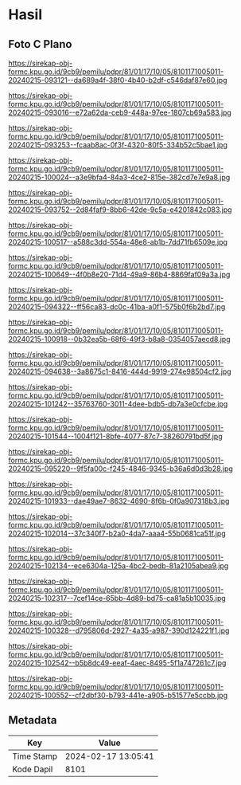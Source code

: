 # Hasil

## Foto C Plano

https://sirekap-obj-formc.kpu.go.id/9cb9/pemilu/pdpr/81/01/17/10/05/8101171005011-20240215-093121--da689a4f-38f0-4b40-b2df-c546daf87e60.jpg

https://sirekap-obj-formc.kpu.go.id/9cb9/pemilu/pdpr/81/01/17/10/05/8101171005011-20240215-093016--e72a62da-ceb9-448a-97ee-1807cb69a583.jpg

https://sirekap-obj-formc.kpu.go.id/9cb9/pemilu/pdpr/81/01/17/10/05/8101171005011-20240215-093253--fcaab8ac-0f3f-4320-80f5-334b52c5bae1.jpg

https://sirekap-obj-formc.kpu.go.id/9cb9/pemilu/pdpr/81/01/17/10/05/8101171005011-20240215-100024--a3e9bfa4-84a3-4ce2-815e-382cd7e7e9a8.jpg

https://sirekap-obj-formc.kpu.go.id/9cb9/pemilu/pdpr/81/01/17/10/05/8101171005011-20240215-093752--2d84faf9-8bb6-42de-9c5a-e4201842c083.jpg

https://sirekap-obj-formc.kpu.go.id/9cb9/pemilu/pdpr/81/01/17/10/05/8101171005011-20240215-100517--a588c3dd-554a-48e8-ab1b-7dd71fb6509e.jpg

https://sirekap-obj-formc.kpu.go.id/9cb9/pemilu/pdpr/81/01/17/10/05/8101171005011-20240215-100649--4f0b8e20-71d4-49a9-86b4-8869faf09a3a.jpg

https://sirekap-obj-formc.kpu.go.id/9cb9/pemilu/pdpr/81/01/17/10/05/8101171005011-20240215-094322--ff56ca83-dc0c-41ba-a0f1-575b0f6b2bd7.jpg

https://sirekap-obj-formc.kpu.go.id/9cb9/pemilu/pdpr/81/01/17/10/05/8101171005011-20240215-100918--0b32ea5b-68f6-49f3-b8a8-0354057aecd8.jpg

https://sirekap-obj-formc.kpu.go.id/9cb9/pemilu/pdpr/81/01/17/10/05/8101171005011-20240215-094638--3a8675c1-8416-444d-9919-274e98504cf2.jpg

https://sirekap-obj-formc.kpu.go.id/9cb9/pemilu/pdpr/81/01/17/10/05/8101171005011-20240215-101242--35763760-3011-4dee-bdb5-db7a3e0cfcbe.jpg

https://sirekap-obj-formc.kpu.go.id/9cb9/pemilu/pdpr/81/01/17/10/05/8101171005011-20240215-101544--1004f121-8bfe-4077-87c7-38260791bd5f.jpg

https://sirekap-obj-formc.kpu.go.id/9cb9/pemilu/pdpr/81/01/17/10/05/8101171005011-20240215-095220--9f5fa00c-f245-4846-9345-b36a6d0d3b28.jpg

https://sirekap-obj-formc.kpu.go.id/9cb9/pemilu/pdpr/81/01/17/10/05/8101171005011-20240215-101933--dae49ae7-8632-4690-8f6b-0f0a907318b3.jpg

https://sirekap-obj-formc.kpu.go.id/9cb9/pemilu/pdpr/81/01/17/10/05/8101171005011-20240215-102014--37c340f7-b2a0-4da7-aaa4-55b0681ca51f.jpg

https://sirekap-obj-formc.kpu.go.id/9cb9/pemilu/pdpr/81/01/17/10/05/8101171005011-20240215-102134--ece6304a-125a-4bc2-bedb-81a2105abea9.jpg

https://sirekap-obj-formc.kpu.go.id/9cb9/pemilu/pdpr/81/01/17/10/05/8101171005011-20240215-102317--7cef14ce-65bb-4d89-bd75-ca81a5b10035.jpg

https://sirekap-obj-formc.kpu.go.id/9cb9/pemilu/pdpr/81/01/17/10/05/8101171005011-20240215-100328--d795806d-2927-4a35-a987-390d124221f1.jpg

https://sirekap-obj-formc.kpu.go.id/9cb9/pemilu/pdpr/81/01/17/10/05/8101171005011-20240215-102542--b5b8dc49-eeaf-4aec-8495-5f1a747261c7.jpg

https://sirekap-obj-formc.kpu.go.id/9cb9/pemilu/pdpr/81/01/17/10/05/8101171005011-20240215-100552--cf2dbf30-b793-441e-a905-b51577e5ccbb.jpg


## Metadata

| Key        | Value               |
| ---------- | ------------------- |
| Time Stamp | 2024-02-17 13:05:41 |
| Kode Dapil | 8101                |




